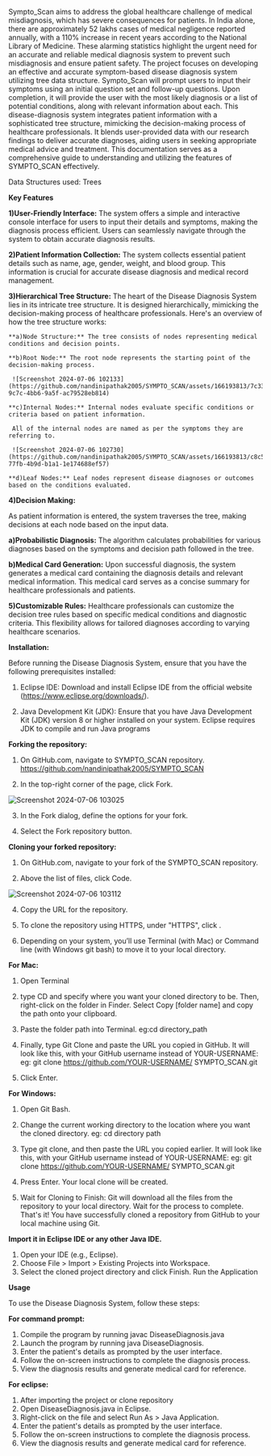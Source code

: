 Sympto_Scan aims to address the global healthcare challenge of medical misdiagnosis, which has severe consequences for patients. In India alone, there are approximately 52 lakhs cases of medical negligence reported annually, with a 110% increase in recent years according to the National Library of Medicine. These alarming statistics highlight the urgent need for an accurate and reliable medical diagnosis system to prevent such misdiagnosis and ensure patient safety.
The project focuses on developing an effective and accurate symptom-based disease diagnosis system utilizing tree data structure. Sympto_Scan will prompt users to input their symptoms using an initial question set and follow-up questions. Upon completion, it will provide the user with the most likely diagnosis or a list of potential conditions, along with relevant information about each. This disease-diagnosis system integrates patient information with a sophisticated tree structure, mimicking the decision-making process of healthcare professionals. It blends user-provided data with our research findings to deliver accurate diagnoses, aiding users in seeking appropriate medical advice and treatment. This documentation serves as a comprehensive guide to understanding and utilizing the features of SYMPTO_SCAN effectively.

Data Structures used: Trees

**Key Features**

**1)User-Friendly Interface:**
The system offers a simple and interactive console interface for users to input their details and symptoms, making the diagnosis process efficient. Users can seamlessly navigate through the system to obtain accurate diagnosis results.

**2)Patient Information Collection:**
The system collects essential patient details such as name, age, gender, weight, and blood group. This information is crucial for accurate disease diagnosis and medical record management.

**3)Hierarchical Tree Structure:**
The heart of the Disease Diagnosis System lies in its intricate tree structure. It is designed hierarchically, mimicking the decision-making process of healthcare professionals. Here's an overview of how the tree structure works:
 
    **a)Node Structure:** The tree consists of nodes representing medical conditions and decision points.
 
    **b)Root Node:** The root node represents the starting point of the decision-making process.
  
     ![Screenshot 2024-07-06 102133](https://github.com/nandinipathak2005/SYMPTO_SCAN/assets/166193813/7c33757f-9c7c-4bb6-9a5f-ac79528eb814)
 
    **c)Internal Nodes:** Internal nodes evaluate specific conditions or criteria based on patient information.
  
     All of the internal nodes are named as per the symptoms they are referring to.
 
     ![Screenshot 2024-07-06 102730](https://github.com/nandinipathak2005/SYMPTO_SCAN/assets/166193813/c8c5ef7e-77fb-4b9d-b1a1-1e174688ef57)

    **d)Leaf Nodes:** Leaf nodes represent disease diagnoses or outcomes based on the conditions evaluated.
 
**4)Decision Making:**

  As patient information is entered, the system traverses the tree, making decisions at each node based on the input data.

   **a)Probabilistic Diagnosis:**
      The algorithm calculates probabilities for various diagnoses based on the symptoms and decision path followed in the tree.

   **b)Medical Card Generation:**
     Upon successful diagnosis, the system generates a medical card containing the diagnosis details and relevant medical information. This medical card serves as a concise summary for healthcare professionals 
     and patients.

**5)Customizable Rules:**
    Healthcare professionals can customize the decision tree rules based on specific medical conditions and diagnostic criteria. This flexibility allows for tailored diagnoses according to varying healthcare 
    scenarios.

**Installation:**

Before running the Disease Diagnosis System, ensure that you have the following prerequisites installed:

1.	Eclipse IDE: Download and install Eclipse IDE from the official website (https://www.eclipse.org/downloads/).

2.	Java Development Kit (JDK): Ensure that you have Java Development Kit (JDK) version 8 or higher installed on your system. Eclipse requires JDK to compile and run Java programs

**Forking the repository:**

1.   On GitHub.com, navigate to SYMPTO_SCAN repository.
https://github.com/nandinipathak2005/SYMPTO_SCAN

2.   In the top-right corner of the page, click Fork.

   ![Screenshot 2024-07-06 103025](https://github.com/nandinipathak2005/SYMPTO_SCAN/assets/166193813/2db9faf3-3c67-40af-8689-9c6b30df4a97)

3.   In the Fork dialog, define the options for your fork.

4.   Select the Fork repository button.

**Cloning your forked repository:**

1.   On GitHub.com, navigate to your fork of the SYMPTO_SCAN repository.

2.   Above the list of files, click  Code.

   ![Screenshot 2024-07-06 103112](https://github.com/nandinipathak2005/SYMPTO_SCAN/assets/166193813/00310f4e-a457-4b2a-8b48-a6bfcf9e0762)

4.   Copy the URL for the repository.

5.   To clone the repository using HTTPS, under "HTTPS", click .

6.   Depending on your system, you’ll use Terminal (with Mac) or Command line (with Windows git bash) to move it to your local directory. 

**For Mac:**

1.   Open Terminal

2.   type CD and specify where you want your cloned directory to be. Then, right-click on the folder in Finder. Select Copy [folder name] and copy the path onto your clipboard. 

3.   Paste the folder path into Terminal. 
     eg:cd directory_path

4. Finally, type Git Clone and paste the URL you copied in GitHub.
     It will look like this, with your GitHub username instead of YOUR-USERNAME:
     eg: git clone https://github.com/YOUR-USERNAME/ SYMPTO_SCAN.git

5. Click Enter.
   
**For Windows:**
1.   Open Git Bash.

2.   Change the current working directory to the location where you want the cloned directory.
          eg: cd directory path

3.   Type git clone, and then paste the URL you copied earlier. It will look like this, with your GitHub username instead of YOUR-USERNAME:
          eg: git clone https://github.com/YOUR-USERNAME/ SYMPTO_SCAN.git

4.   Press Enter. Your local clone will be created.

5.   Wait for Cloning to Finish: Git will download all the files from the repository to your local directory. Wait for the process to complete.
That's it! You have successfully cloned a repository from GitHub to your local machine using Git.

**Import it in Eclipse IDE or any other Java IDE.**

1.   Open your IDE (e.g., Eclipse).
2.   Choose File > Import > Existing Projects into Workspace.
3.	Select the cloned project directory and click Finish.
Run the Application

**Usage**

To use the Disease Diagnosis System, follow these steps:

**For command prompt:**
1.   Compile the program by running javac DiseaseDiagnosis.java
2.   Launch the program by running java DiseaseDiagnosis.
3.   Enter the patient's details as prompted by the user interface.
4.   Follow the on-screen instructions to complete the diagnosis process.
5.   View the diagnosis results and generate medical card for reference.

**For eclipse:**
1.   After importing the project or clone repository
2.   Open DiseaseDiagnosis.java in Eclipse.
3.   Right-click on the file and select Run As > Java Application.
4.   Enter the patient's details as prompted by the user interface.
5.   Follow the on-screen instructions to complete the diagnosis process.
6.   View the diagnosis results and generate medical card for reference.

